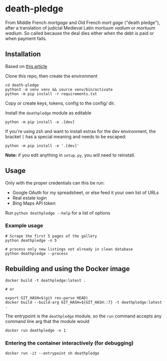 # death-pledge
From Middle French _mortgage_ and Old French _mort gage_ ("death pledge"), after a 
translation of judicial Medieval Latin _mortuum vadium_ or _mortuum wadium_. So
called because the deal dies either when the debt is paid or when payment fails.

## Installation
Based on [this article](https://godatadriven.com/blog/a-practical-guide-to-using-setup-py/)

Clone this repo, then create the environment
```
cd death-pledge
python3 -m venv venv && source venv/bin/activate
python -m pip install -r requirements.txt
```

Copy or create keys, tokens, config to the config/ dir.

Install the `deathpledge` module as editable
```
python -m pip install -e .[dev]
```

If you're using zsh and want to install extras for the dev environment, the bracket `[` has a 
special meaning and needs to be escaped:
```
python -m pip install -e '.[dev]'
```

**Note:** if you edit anything in `setup.py`, you will need to reinstall.

## Usage
Only with the proper credentials can this be run:
* Google OAuth for my spreadsheet, or else feed it your own list of URLs
* Real estate login
* Bing Maps API token

Run `python deathpledge --help` for a list of options

### Example usage
```
# Scrape the first 5 pages of the gallery
python deathpledge -n 5

# process only new listings not already in clean database
python deathpledge --process
```

## Rebuilding and using the Docker image
```
docker build -t deathpledge:latest .

# or 

export GIT_HASH=$(git rev-parse HEAD)
docker build --build-arg GIT_HASH=${GIT_HASH::7} -t deathpledge:latest .
```

The entrypoint is the `deathpledge` module, so the `run` command accepts any command line arg that
the module would
```
docker run deathpledge -n 1
```

### Entering the container interactively (for debugging)
```
docker run -it --entrypoint sh deathpledge
```
